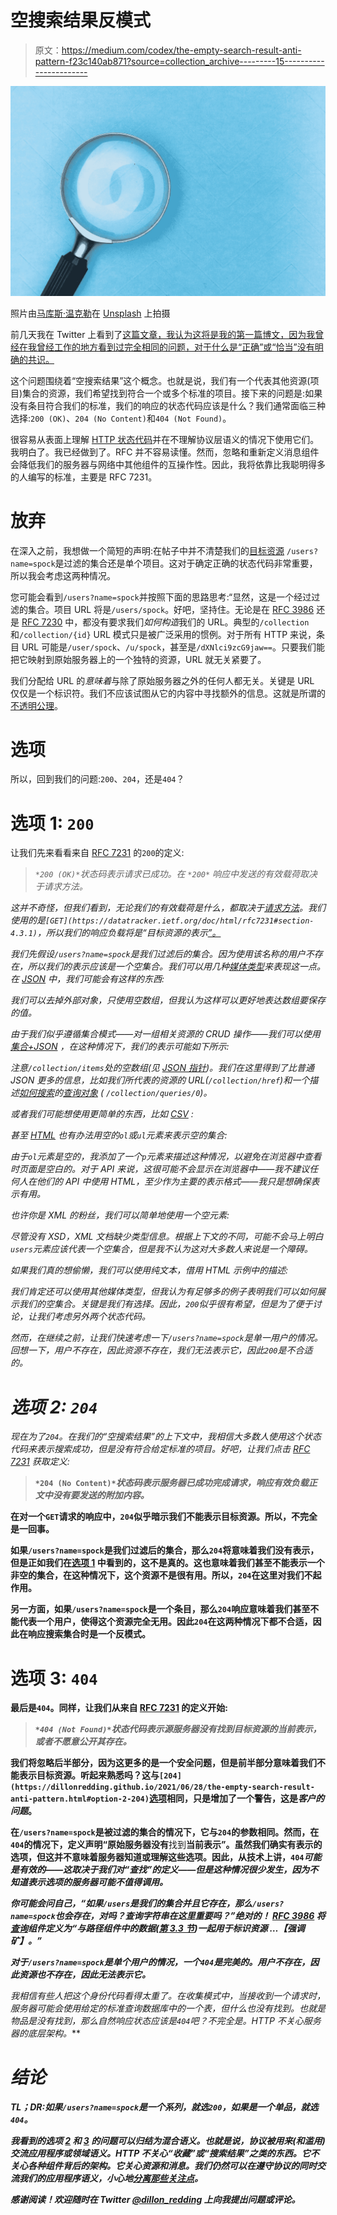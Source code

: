 # 空搜索结果反模式

> 原文：<https://medium.com/codex/the-empty-search-result-anti-pattern-f23c140ab871?source=collection_archive---------15----------------------->

![](img/1e536d9bcb3ef8efb52c7d7597946f5b.png)

照片由[马库斯·温克勒](https://unsplash.com/@markuswinkler?utm_source=medium&utm_medium=referral)在 [Unsplash](https://unsplash.com?utm_source=medium&utm_medium=referral) 上拍摄

前几天我在 Twitter 上看到了[这篇文章，我认为这将是我的第一篇博文，因为我曾经在我曾经工作的地方看到过完全相同的问题，对于什么是“正确”或“恰当”没有明确的共识。](https://twitter.com/apihandyman/status/1397638739128733696)

这个问题围绕着“空搜索结果”这个概念。也就是说，我们有一个代表其他资源(项目)集合的资源，我们希望找到符合一个或多个标准的项目。接下来的问题是:如果没有条目符合我们的标准，我们的响应的状态代码应该是什么？我们通常面临三种选择:`200 (OK)`、`204 (No Content)`和`404 (Not Found)`。

很容易从表面上理解 [HTTP 状态代码](https://www.iana.org/assignments/http-status-codes)并在不理解协议层语义的情况下使用它们。我明白了。我已经做到了。RFC 并不容易读懂。然而，忽略和重新定义消息组件会降低我们的服务器与网络中其他组件的互操作性。因此，我将依靠比我聪明得多的人编写的标准，主要是 RFC 7231。

# 放弃

在深入之前，我想做一个简短的声明:在帖子中并不清楚我们的[目标资源](https://datatracker.ietf.org/doc/html/rfc7231#section-2) `/users?name=spock`是过滤的集合还是单个项目。这对于确定正确的状态代码非常重要，所以我会考虑这两种情况。

您可能会看到`/users?name=spock`并按照下面的思路思考:“显然，这是一个经过过滤的集合。项目 URL 将是`/users/spock`。好吧，坚持住。无论是在 [RFC 3986](https://datatracker.ietf.org/doc/html/rfc3986) 还是 [RFC 7230](https://datatracker.ietf.org/doc/html/rfc7230#section-2.7.1) 中，都没有要求我们*如何构造*我们的 URL。典型的`/collection`和`/collection/{id}` URL 模式只是被广泛采用的惯例。对于所有 HTTP 来说，条目 URL 可能是`/user/spock`、`/u/spock`，甚至是`/dXNlci9zcG9jaw==`。只要我们能把它映射到原始服务器上的一个独特的资源，URL 就无关紧要了。

我们分配给 URL 的*意味着*与除了原始服务器之外的任何人都无关。关键是 URL 仅仅是一个标识符。我们不应该试图从它的内容中寻找额外的信息。这就是所谓的[不透明公理](https://www.w3.org/DesignIssues/Axioms.html#opaque)。

# 选项

所以，回到我们的问题:`200`、`204`，还是`404`？

# 选项 1: `200`

让我们先来看看来自 [RFC 7231](https://datatracker.ietf.org/doc/html/rfc7231#section-6.3.1) 的`200`的定义:

> *`*200 (OK)*`*状态码表示请求已成功。在* `*200*` *响应中发送的有效载荷取决于请求方法。**

*这并不奇怪，但我们看到，无论我们的有效载荷是什么，都取决于[请求方法](https://www.iana.org/assignments/http-methods)。我们使用的是`[GET](https://datatracker.ietf.org/doc/html/rfc7231#section-4.3.1)`，所以我们的响应负载将是“目标资源的表示[”。](https://datatracker.ietf.org/doc/html/rfc7231#section-3)*

*我们先假设`/users?name=spock`是我们过滤后的集合。因为使用该名称的用户不存在，所以我们的表示应该是一个空集合。我们可以用几种[媒体类型](https://www.iana.org/assignments/media-types)来表现这一点。在 [JSON](https://datatracker.ietf.org/doc/html/rfc8259) 中，我们可能会有这样的东西:*

*我们可以去掉外部对象，只使用空数组，但我认为这样可以更好地表达数组要保存的值。*

*由于我们似乎遵循集合模式——对一组相关资源的 CRUD 操作——我们可以使用[集合+JSON](http://amundsen.com/media-types/collection/) ，在这种情况下，我们的表示可能如下所示:*

*注意`/collection/items`处的空数组(见 [JSON 指针](https://datatracker.ietf.org/doc/html/rfc6901))。我们在这里得到了比普通 JSON 更多的信息，比如我们所代表的资源的 URL(`/collection/href`)和一个描述[如何搜索](http://amundsen.com/media-types/collection/format/#query-templates)的[查询对象](http://amundsen.com/media-types/collection/format/#arrays-queries) ( `/collection/queries/0`)。*

*或者我们可能想使用更简单的东西，比如 [CSV](https://en.wikipedia.org/wiki/Separation_of_concerns) :*

*甚至 [HTML](https://html.spec.whatwg.org/multipage) 也有办法用空的`ol`或`ul`元素来表示空的集合:*

*由于`ol`元素是空的，我添加了一个`p`元素来描述这种情况，以避免在浏览器中查看时页面是空白的。对于 API 来说，这很可能不会显示在浏览器中——我不建议任何人在他们的 API 中使用 HTML，至少作为主要的表示格式——我只是想确保表示有用。*

*也许你是 XML 的粉丝，我们可以简单地使用一个空元素:*

*尽管没有 XSD，XML 文档缺少类型信息。根据上下文的不同，*可能*不会马上明白`users`元素应该代表一个空集合，但是我不认为这对大多数人来说是一个障碍。*

*如果我们真的想偷懒，我们可以使用纯文本，借用 HTML 示例中的描述:*

*我们肯定还可以使用其他媒体类型，但我认为有足够多的例子表明我们可以如何展示我们的空集合。关键是我们有选择。因此，`200`似乎很有希望，但是为了便于讨论，让我们考虑另外两个状态代码。*

*然而，在继续之前，让我们快速考虑一下`/users?name=spock`是单一用户的情况。回想一下，用户不存在，因此资源不存在，我们无法表示它，因此`200`是不合适的。*

# *选项 2: `204`*

*现在为了`204`。在我们的“空搜索结果”的上下文中，我相信大多数人使用这个状态代码来表示搜索成功，但是没有符合给定标准的项目。好吧，让我们点击 [RFC 7231](https://datatracker.ietf.org/doc/html/rfc7231#section-6.3.5) 获取定义:*

> **`*204 (No Content)*`*状态码表示服务器已成功完成请求，响应有效负载正文中没有要发送的附加内容。***

**在对一个`GET`请求的响应中，`204`似乎暗示我们不能表示目标资源。所以，不完全是一回事。**

**如果`/users?name=spock`是我们过滤后的集合，那么`204`将意味着我们没有表示，但是正如我们在[选项 1](https://dillonredding.github.io/2021/06/28/the-empty-search-result-anti-pattern.html#option-1-200) 中看到的，这不是真的。这也意味着我们甚至不能表示一个非空的集合，在这种情况下，这个资源不是很有用。所以，`204`在这里对我们不起作用。**

**另一方面，如果`/users?name=spock`是一个条目，那么`204`响应意味着我们甚至不能代表一个用户，使得这个资源完全无用。因此`204`在这两种情况下都不合适，因此在响应搜索集合时是一个反模式。**

# **选项 3: `404`**

**最后是`404`。同样，让我们从来自 [RFC 7231](https://datatracker.ietf.org/doc/html/rfc7231#section-6.5.4) 的定义开始:**

> ***`*404 (Not Found)*`*状态代码表示源服务器没有找到目标资源的当前表示，或者不愿意公开其存在。****

**我们将忽略后半部分，因为这更多的是一个安全问题，但是前半部分意味着我们不能表示目标资源。听起来熟悉吗？这与`[204](https://dillonredding.github.io/2021/06/28/the-empty-search-result-anti-pattern.html#option-2-204)`[选项](https://dillonredding.github.io/2021/06/28/the-empty-search-result-anti-pattern.html#option-2-204)相同，只是增加了一个警告，这是*客户的问题*。**

**在`/users?name=spock`是被过滤的集合的情况下，它与`204`的参数相同。然而，在`404`的情况下，定义声明“原始服务器没有**找到**当前表示”。虽然我们确实有表示的选项，但这并不意味着服务器知道或理解这些选项。因此，从技术上讲，`404`*可能是有效的——这取决于我们对“查找”的定义——但是这种情况很少发生，因为不知道表示选项的服务器可能不值得调用。***

***你可能会问自己，“如果`/users`是我们的集合并且它存在，那么`/users?name=spock`也会存在，对吗？查询字符串在这里重要吗？”绝对的！ [RFC 3986](https://datatracker.ietf.org/doc/html/rfc3986) 将[查询](https://datatracker.ietf.org/doc/html/rfc3986#section-3.4)组件定义为“与路径组件中的数据([第 3.3 节](https://datatracker.ietf.org/doc/html/rfc3986#section-3.3))**一起用于标识资源** …【强调矿】。”***

***对于`/users?name=spock`是单个用户的情况，一个`404`是完美的。用户不存在，因此资源也不存在，因此无法表示它。***

***我相信有些人把这个身份代码看得太重了。在收集模式中，当接收到一个请求时，服务器可能会使用给定的标准查询数据库中的一个表，但什么也没有找到。也就是物品是*没有找到*，那么自然响应状态应该是`404`吧？不完全是。HTTP 不关心服务器的底层架构。***

# ***结论***

***TL；DR:如果`/users?name=spock`是一个系列，就选`200`，如果是一个单品，就选`404`。***

***我看到的选项 [2](https://dillonredding.github.io/2021/06/28/the-empty-search-result-anti-pattern.html#option-2-204) 和 [3](https://dillonredding.github.io/2021/06/28/the-empty-search-result-anti-pattern.html#option-3-404) 的问题可以归结为混合语义。也就是说，协议被用来(和滥用)交流应用程序或领域语义。HTTP 不关心“收藏”或“搜索结果”之类的东西。它不关心各种组件背后的架构。它关心资源和消息。我们仍然可以在遵守协议的同时交流我们的应用程序语义，小心地[分离那些关注点](https://en.wikipedia.org/wiki/Separation_of_concerns)。***

***感谢阅读！欢迎随时在 Twitter [@dillon_redding](https://twitter.com/dillon_redding) 上向我提出问题或评论。***